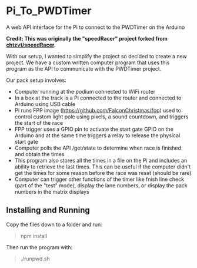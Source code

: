 # Pi_To_PWDTimer

A web API interface for the Pi to connect to the PWDTimer on the Arduino

**Credit: This was originally the "speedRacer" project forked from [chtzvt/speedRacer](https://github.com/chtzvt/speedRacer).**

With our setup, I wanted to simplify the project so decided to create a new project.
We have a custom written computer program that uses this program as the API to communicate with the PWDTimer project.

Our pack setup involves:

- Computer running at the podium connected to WiFi router
- In a box at the track is a Pi connected to the router and connected to Arduino using USB cable
- Pi runs FPP image (https://github.com/FalconChristmas/fpp) used to control custom light pole using pixels, a sound countdown, and triggers the start of the race
- FPP trigger uses a GPIO pin to activate the start gate GPIO on the Arduino and at the same time triggers a relay to release the physical start gate
- Computer polls the API /get/state to determine when race is finished and obtain the times
- This program also stores all the times in a file on the Pi and includes an ability to retrieve the last times. This can be useful if the computer didn't get the times for some reason before the race was reset (should be rare)
- Computer can trigger other functions of the timer like fnish line check (part of the "test" mode), display the lane numbers, or display the pack numbers in the matrix displays

## Installing and Running

Copy the files down to a folder and run:

> npm install

Then run the program with:

> ./runpwd.sh


